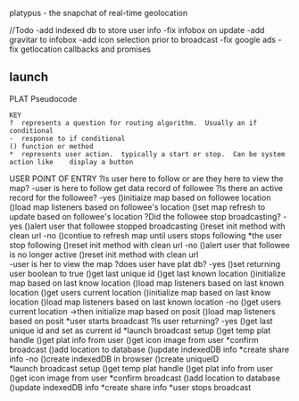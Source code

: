 platypus - the snapchat of real-time geolocation


//Todo
-add indexed db to store user info
-fix infobox on update
-add gravitar to infobox
-add icon selection prior to broadcast
-fix google ads
-fix getlocation callbacks and promises

launch
-----------------------------------------------------------------------------------------------------------

PLAT Pseudocode

	KEY 
	?  represents a question for routing algorithm.  Usually an if conditional
	-  response to if conditional
	() function or method 
	*  represents user action.  typically a start or stop.  Can be system action like 	 display a button
	

USER POINT OF ENTRY
?Is user here to follow or are they here to view the map?
	-user is here to follow
		get data record of followee
			?Is there an active record for the followee?
				-yes
					()initiaize map based on followee location
					()load map listeners based on followee's location
					()set map refresh to update based on followee's location
						?Did the followee stop broadcasting?
							-yes
								()alert user that followee stopped broadcasting
								()reset init method with clean url
							-no
								()contiue to refresh map until users stops following
						*the user stop following
								()reset init method with clean url
				-no
					()alert user that followee is no longer active
					()reset init method with clean url							
	-user is her to view the map
		?does user have plat db?
			-yes
				()set returning user boolean to true
				()get last unique id
				()get last known location
				()initialize map based on last know location
				()load map listeners based on last known location
				()get users current location
				()initialize map based on last know location
				()load map listeners based on last known location
			-no
				()get users current location
					->then initialize map based on posit
					()load map listeners based on posit
	    *user starts broadcast
	    	?Is user returning?
	    		-yes
	    			()get last unique id and set as current id
	    			*launch broadcast setup
	    				()get temp plat handle
	    				()get plat info from user
	    				()get icon image from user
	    				*confirm broadcast
	    					()add location to database
	    					()update indexedDB info
	    						*create share info
	    	    -no
	    	    	()create indexedDB in browser
	    	    	()create uniqueID	
	    	    		*launch broadcast setup
	    				()get temp plat handle
	    				()get plat info from user
	    				()get icon image from user
	    				*confirm broadcast
	    					()add location to database
	    					()update indexedDB info
	    						*create share info
	    *user stops broadcast
	    	    	
</pre>





				




